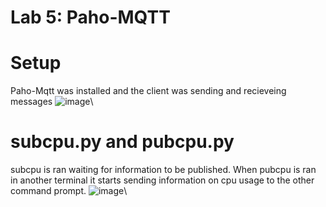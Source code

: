 # Lab 5: Paho-MQTT
# Setup
Paho-Mqtt was installed and the client was sending and recieveing messages
![image](https://github.com/user-attachments/assets/5c6a59ca-ab05-4ab3-9767-29b516d0ecb4)\
# subcpu.py and pubcpu.py
subcpu is ran waiting for information to be published. When pubcpu is ran in another terminal it starts sending information on cpu usage to the other command prompt.
![image](https://github.com/user-attachments/assets/48fa937d-930a-4026-92fa-5599eca1cc46)\
